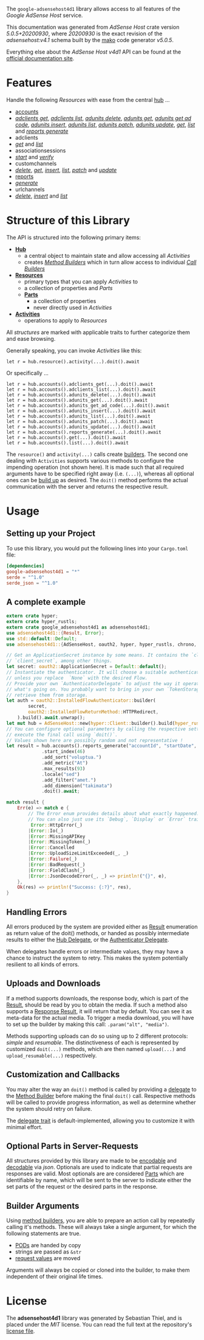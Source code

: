 <!---
DO NOT EDIT !
This file was generated automatically from 'src/generator/templates/api/README.md.mako'
DO NOT EDIT !
-->
The `google-adsensehost4d1` library allows access to all features of the *Google AdSense Host* service.

This documentation was generated from *AdSense Host* crate version *5.0.5+20200930*, where *20200930* is the exact revision of the *adsensehost:v4.1* schema built by the [mako](http://www.makotemplates.org/) code generator *v5.0.5*.

Everything else about the *AdSense Host* *v4d1* API can be found at the
[official documentation site](https://developers.google.com/adsense/host/).
# Features

Handle the following *Resources* with ease from the central [hub](https://docs.rs/google-adsensehost4d1/5.0.5+20200930/google_adsensehost4d1/AdSenseHost) ... 

* [accounts](https://docs.rs/google-adsensehost4d1/5.0.5+20200930/google_adsensehost4d1/api::Account)
 * [*adclients get*](https://docs.rs/google-adsensehost4d1/5.0.5+20200930/google_adsensehost4d1/api::AccountAdclientGetCall), [*adclients list*](https://docs.rs/google-adsensehost4d1/5.0.5+20200930/google_adsensehost4d1/api::AccountAdclientListCall), [*adunits delete*](https://docs.rs/google-adsensehost4d1/5.0.5+20200930/google_adsensehost4d1/api::AccountAdunitDeleteCall), [*adunits get*](https://docs.rs/google-adsensehost4d1/5.0.5+20200930/google_adsensehost4d1/api::AccountAdunitGetCall), [*adunits get ad code*](https://docs.rs/google-adsensehost4d1/5.0.5+20200930/google_adsensehost4d1/api::AccountAdunitGetAdCodeCall), [*adunits insert*](https://docs.rs/google-adsensehost4d1/5.0.5+20200930/google_adsensehost4d1/api::AccountAdunitInsertCall), [*adunits list*](https://docs.rs/google-adsensehost4d1/5.0.5+20200930/google_adsensehost4d1/api::AccountAdunitListCall), [*adunits patch*](https://docs.rs/google-adsensehost4d1/5.0.5+20200930/google_adsensehost4d1/api::AccountAdunitPatchCall), [*adunits update*](https://docs.rs/google-adsensehost4d1/5.0.5+20200930/google_adsensehost4d1/api::AccountAdunitUpdateCall), [*get*](https://docs.rs/google-adsensehost4d1/5.0.5+20200930/google_adsensehost4d1/api::AccountGetCall), [*list*](https://docs.rs/google-adsensehost4d1/5.0.5+20200930/google_adsensehost4d1/api::AccountListCall) and [*reports generate*](https://docs.rs/google-adsensehost4d1/5.0.5+20200930/google_adsensehost4d1/api::AccountReportGenerateCall)
* adclients
 * [*get*](https://docs.rs/google-adsensehost4d1/5.0.5+20200930/google_adsensehost4d1/api::AdclientGetCall) and [*list*](https://docs.rs/google-adsensehost4d1/5.0.5+20200930/google_adsensehost4d1/api::AdclientListCall)
* associationsessions
 * [*start*](https://docs.rs/google-adsensehost4d1/5.0.5+20200930/google_adsensehost4d1/api::AssociationsessionStartCall) and [*verify*](https://docs.rs/google-adsensehost4d1/5.0.5+20200930/google_adsensehost4d1/api::AssociationsessionVerifyCall)
* customchannels
 * [*delete*](https://docs.rs/google-adsensehost4d1/5.0.5+20200930/google_adsensehost4d1/api::CustomchannelDeleteCall), [*get*](https://docs.rs/google-adsensehost4d1/5.0.5+20200930/google_adsensehost4d1/api::CustomchannelGetCall), [*insert*](https://docs.rs/google-adsensehost4d1/5.0.5+20200930/google_adsensehost4d1/api::CustomchannelInsertCall), [*list*](https://docs.rs/google-adsensehost4d1/5.0.5+20200930/google_adsensehost4d1/api::CustomchannelListCall), [*patch*](https://docs.rs/google-adsensehost4d1/5.0.5+20200930/google_adsensehost4d1/api::CustomchannelPatchCall) and [*update*](https://docs.rs/google-adsensehost4d1/5.0.5+20200930/google_adsensehost4d1/api::CustomchannelUpdateCall)
* [reports](https://docs.rs/google-adsensehost4d1/5.0.5+20200930/google_adsensehost4d1/api::Report)
 * [*generate*](https://docs.rs/google-adsensehost4d1/5.0.5+20200930/google_adsensehost4d1/api::ReportGenerateCall)
* urlchannels
 * [*delete*](https://docs.rs/google-adsensehost4d1/5.0.5+20200930/google_adsensehost4d1/api::UrlchannelDeleteCall), [*insert*](https://docs.rs/google-adsensehost4d1/5.0.5+20200930/google_adsensehost4d1/api::UrlchannelInsertCall) and [*list*](https://docs.rs/google-adsensehost4d1/5.0.5+20200930/google_adsensehost4d1/api::UrlchannelListCall)




# Structure of this Library

The API is structured into the following primary items:

* **[Hub](https://docs.rs/google-adsensehost4d1/5.0.5+20200930/google_adsensehost4d1/AdSenseHost)**
    * a central object to maintain state and allow accessing all *Activities*
    * creates [*Method Builders*](https://docs.rs/google-adsensehost4d1/5.0.5+20200930/google_adsensehost4d1/client::MethodsBuilder) which in turn
      allow access to individual [*Call Builders*](https://docs.rs/google-adsensehost4d1/5.0.5+20200930/google_adsensehost4d1/client::CallBuilder)
* **[Resources](https://docs.rs/google-adsensehost4d1/5.0.5+20200930/google_adsensehost4d1/client::Resource)**
    * primary types that you can apply *Activities* to
    * a collection of properties and *Parts*
    * **[Parts](https://docs.rs/google-adsensehost4d1/5.0.5+20200930/google_adsensehost4d1/client::Part)**
        * a collection of properties
        * never directly used in *Activities*
* **[Activities](https://docs.rs/google-adsensehost4d1/5.0.5+20200930/google_adsensehost4d1/client::CallBuilder)**
    * operations to apply to *Resources*

All *structures* are marked with applicable traits to further categorize them and ease browsing.

Generally speaking, you can invoke *Activities* like this:

```Rust,ignore
let r = hub.resource().activity(...).doit().await
```

Or specifically ...

```ignore
let r = hub.accounts().adclients_get(...).doit().await
let r = hub.accounts().adclients_list(...).doit().await
let r = hub.accounts().adunits_delete(...).doit().await
let r = hub.accounts().adunits_get(...).doit().await
let r = hub.accounts().adunits_get_ad_code(...).doit().await
let r = hub.accounts().adunits_insert(...).doit().await
let r = hub.accounts().adunits_list(...).doit().await
let r = hub.accounts().adunits_patch(...).doit().await
let r = hub.accounts().adunits_update(...).doit().await
let r = hub.accounts().reports_generate(...).doit().await
let r = hub.accounts().get(...).doit().await
let r = hub.accounts().list(...).doit().await
```

The `resource()` and `activity(...)` calls create [builders][builder-pattern]. The second one dealing with `Activities` 
supports various methods to configure the impending operation (not shown here). It is made such that all required arguments have to be 
specified right away (i.e. `(...)`), whereas all optional ones can be [build up][builder-pattern] as desired.
The `doit()` method performs the actual communication with the server and returns the respective result.

# Usage

## Setting up your Project

To use this library, you would put the following lines into your `Cargo.toml` file:

```toml
[dependencies]
google-adsensehost4d1 = "*"
serde = "^1.0"
serde_json = "^1.0"
```

## A complete example

```Rust
extern crate hyper;
extern crate hyper_rustls;
extern crate google_adsensehost4d1 as adsensehost4d1;
use adsensehost4d1::{Result, Error};
use std::default::Default;
use adsensehost4d1::{AdSenseHost, oauth2, hyper, hyper_rustls, chrono, FieldMask};

// Get an ApplicationSecret instance by some means. It contains the `client_id` and 
// `client_secret`, among other things.
let secret: oauth2::ApplicationSecret = Default::default();
// Instantiate the authenticator. It will choose a suitable authentication flow for you, 
// unless you replace  `None` with the desired Flow.
// Provide your own `AuthenticatorDelegate` to adjust the way it operates and get feedback about 
// what's going on. You probably want to bring in your own `TokenStorage` to persist tokens and
// retrieve them from storage.
let auth = oauth2::InstalledFlowAuthenticator::builder(
        secret,
        oauth2::InstalledFlowReturnMethod::HTTPRedirect,
    ).build().await.unwrap();
let mut hub = AdSenseHost::new(hyper::Client::builder().build(hyper_rustls::HttpsConnectorBuilder::new().with_native_roots().unwrap().https_or_http().enable_http1().build()), auth);
// You can configure optional parameters by calling the respective setters at will, and
// execute the final call using `doit()`.
// Values shown here are possibly random and not representative !
let result = hub.accounts().reports_generate("accountId", "startDate", "endDate")
             .start_index(46)
             .add_sort("voluptua.")
             .add_metric("At")
             .max_results(93)
             .locale("sed")
             .add_filter("amet.")
             .add_dimension("takimata")
             .doit().await;

match result {
    Err(e) => match e {
        // The Error enum provides details about what exactly happened.
        // You can also just use its `Debug`, `Display` or `Error` traits
         Error::HttpError(_)
        |Error::Io(_)
        |Error::MissingAPIKey
        |Error::MissingToken(_)
        |Error::Cancelled
        |Error::UploadSizeLimitExceeded(_, _)
        |Error::Failure(_)
        |Error::BadRequest(_)
        |Error::FieldClash(_)
        |Error::JsonDecodeError(_, _) => println!("{}", e),
    },
    Ok(res) => println!("Success: {:?}", res),
}

```
## Handling Errors

All errors produced by the system are provided either as [Result](https://docs.rs/google-adsensehost4d1/5.0.5+20200930/google_adsensehost4d1/client::Result) enumeration as return value of
the doit() methods, or handed as possibly intermediate results to either the 
[Hub Delegate](https://docs.rs/google-adsensehost4d1/5.0.5+20200930/google_adsensehost4d1/client::Delegate), or the [Authenticator Delegate](https://docs.rs/yup-oauth2/*/yup_oauth2/trait.AuthenticatorDelegate.html).

When delegates handle errors or intermediate values, they may have a chance to instruct the system to retry. This 
makes the system potentially resilient to all kinds of errors.

## Uploads and Downloads
If a method supports downloads, the response body, which is part of the [Result](https://docs.rs/google-adsensehost4d1/5.0.5+20200930/google_adsensehost4d1/client::Result), should be
read by you to obtain the media.
If such a method also supports a [Response Result](https://docs.rs/google-adsensehost4d1/5.0.5+20200930/google_adsensehost4d1/client::ResponseResult), it will return that by default.
You can see it as meta-data for the actual media. To trigger a media download, you will have to set up the builder by making
this call: `.param("alt", "media")`.

Methods supporting uploads can do so using up to 2 different protocols: 
*simple* and *resumable*. The distinctiveness of each is represented by customized 
`doit(...)` methods, which are then named `upload(...)` and `upload_resumable(...)` respectively.

## Customization and Callbacks

You may alter the way an `doit()` method is called by providing a [delegate](https://docs.rs/google-adsensehost4d1/5.0.5+20200930/google_adsensehost4d1/client::Delegate) to the 
[Method Builder](https://docs.rs/google-adsensehost4d1/5.0.5+20200930/google_adsensehost4d1/client::CallBuilder) before making the final `doit()` call. 
Respective methods will be called to provide progress information, as well as determine whether the system should 
retry on failure.

The [delegate trait](https://docs.rs/google-adsensehost4d1/5.0.5+20200930/google_adsensehost4d1/client::Delegate) is default-implemented, allowing you to customize it with minimal effort.

## Optional Parts in Server-Requests

All structures provided by this library are made to be [encodable](https://docs.rs/google-adsensehost4d1/5.0.5+20200930/google_adsensehost4d1/client::RequestValue) and 
[decodable](https://docs.rs/google-adsensehost4d1/5.0.5+20200930/google_adsensehost4d1/client::ResponseResult) via *json*. Optionals are used to indicate that partial requests are responses 
are valid.
Most optionals are are considered [Parts](https://docs.rs/google-adsensehost4d1/5.0.5+20200930/google_adsensehost4d1/client::Part) which are identifiable by name, which will be sent to 
the server to indicate either the set parts of the request or the desired parts in the response.

## Builder Arguments

Using [method builders](https://docs.rs/google-adsensehost4d1/5.0.5+20200930/google_adsensehost4d1/client::CallBuilder), you are able to prepare an action call by repeatedly calling it's methods.
These will always take a single argument, for which the following statements are true.

* [PODs][wiki-pod] are handed by copy
* strings are passed as `&str`
* [request values](https://docs.rs/google-adsensehost4d1/5.0.5+20200930/google_adsensehost4d1/client::RequestValue) are moved

Arguments will always be copied or cloned into the builder, to make them independent of their original life times.

[wiki-pod]: http://en.wikipedia.org/wiki/Plain_old_data_structure
[builder-pattern]: http://en.wikipedia.org/wiki/Builder_pattern
[google-go-api]: https://github.com/google/google-api-go-client

# License
The **adsensehost4d1** library was generated by Sebastian Thiel, and is placed 
under the *MIT* license.
You can read the full text at the repository's [license file][repo-license].

[repo-license]: https://github.com/Byron/google-apis-rsblob/main/LICENSE.md

